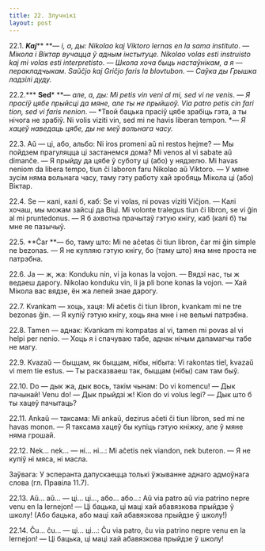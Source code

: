 ```yaml
---
title: 22. Злучнікі
layout: post
---
```



22.1. ***Kaj***** **— *і, а, ды: Nikolao kaj Viktoro lernas en la sama
instituto*. — *Мікола і Віктар вучацца ў адным інстытуце. Nikolao
volas esti instruisto kaj mi volas esti interpretisto*. — *Школа хоча
быць настаўнікам, а я* — *перакладчыкам. Saŭĉjo kaj Griĉjo faris la
blovtubon*. — *Саўка ды Грышка ладзілі дуду.*

22.2.*** ****Sed***** **— *але, а, ды: Mi petis vin veni al mi, sed vi
ne venis*. — *Я прасіў цябе прыйсці да мяне, але ты не прыйшоў. Via
patro petis cin fari tion, sed vi faris nenion*. — *Твой бацька прасіў
цябе зрабіць гэта, а ты нічога не зрабіў. Ni volis viziti vin, sed mi
ne havis liberan tempon. *— *Я хацеў наведаць цябе, ды не меў вольнага
часу.*

22.3. Aŭ — ці, або, альбо: Ni iros promeni aŭ ni restos hejme? — Мы
пойдзем прагуляцца ці застанемся дома? Mi venos al vi sabate aŭ
dimanĉe. — Я прыйду да цябе ў суботу ці (або) у нядзелю. Mi havas
neniom da libera tempo, tiun ĉi laboron faru Nikolao aŭ Viktoro. — У
мяне зусім няма вольнага часу, таму гэту работу хай зробяць Мікола
ці (або) Віктар.

22.4. Se — калі, калі б, каб: Se vi volas, ni povas viziti Viĉjon. —
Калі хочаш, мы можам зайсці да Віці. Mi volonte tralegus tiun ĉi
libron, se vi ĝin al mi pruntedonus. — Я б ахвотна прачытаў гэтую
кнігу, каб (калі б) ты мне яе пазычыў.

22.5. **Ĉar **— бо, таму што: Mi ne aĉetas ĉi tiun libron, ĉar mi ĝin
simple ne bezonas. — Я не купляю гэтую кнігу, бо (таму што) яна мне
проста не патрэбна.

22.6. Ja — ж, жа: Konduku nin, vi ja konas la vojon. — Вядзі нас, ты ж
ведаеш дарогу. Nikolao konduku vin, li ja pli bone konas la vojon. —
Хай Мікола вас вядзе, ён жа лепей знае дарогу.

22.7. Kvankam — хоць, хаця: Mi aĉetis ĉi tiun libron, kvankam mi ne
tre bezonas ĝin. — Я купіў гэтую кнігу, хоць яна мне і не вельмі
патрэбна.

22.8. Tamen — аднак: Kvankam mi kompatas al vi, tamen mi povas al vi
helpi per nenio. — Хоць я і спачуваю табе, аднак нічым дапамагчы табе
не магу.

22.9. Kvazaŭ — быццам, як быццам, нібы, нібыта: Vi rakontas tiel,
kvazaŭ vi mem tie estus. — Ты расказваеш так, быццам (нібы) сам там
быў.

22.10. Do — дык жа, дык вось, такім чынам: Do vi komencu! — Дык
пачынай! Venu do! — Дык прыйдзі ж! Kion do vi volus legi? —
Дык што б ты хацеў пачытаць?

22.11. Ankaŭ — таксама: Mi ankaŭ, dezirus aĉeti ĉi tiun libron, sed mi
ne havas monon. — Я таксама хацеў бы купіць гэтую кніжку, але ў мяне
няма грошай.

22.12. Nek... nek... — ні... ні...: Mi aĉetis nek viandon, nek
buteron. — Я не купіў ні мяса, ні масла.

Заўвага: У эсперанта дапускаецца толькі ўжыванне аднаго адмоўнага
слова (гл. Правіла 11.7).

22.13. Aŭ... aŭ... — ці... ці..., або... або...: Aŭ via patro aŭ via
patrino nepre venu en la lernejon! — Ці бацька, ці маці хай
абавязкова прыйдзе ў школу! (Або бацька, або маці хай
абавязкова прыйдзе ў школу!)

22.14. Ĉu... ĉu... — ці... ці...: Ĉu via patro, ĉu via patrino nepre
venu en la lernejon! — Ці бацька, ці маці хай абавязкова прыйдзе ў
школу!

